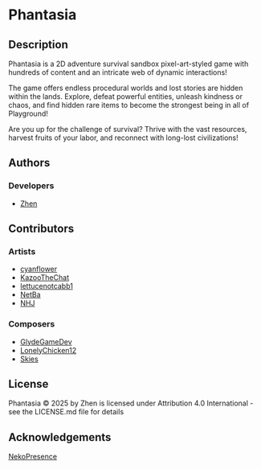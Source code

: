 # Phantasia

## Description
Phantasia is a 2D adventure survival sandbox pixel-art-styled game with hundreds of content and an intricate web of dynamic interactions!

The game offers endless procedural worlds and lost stories are hidden within the lands. Explore, defeat powerful entities, unleash kindness or chaos, and find hidden rare items to become the strongest being in all of Playground!

Are you up for the challenge of survival? Thrive with the vast resources, harvest fruits of your labor, and reconnect with long-lost civilizations!

## Authors
### Developers
- [Zhen](https://bsky.app/profile/zntm.bsky.social)

## Contributors
### Artists
- [cyanflower](https://bsky.app/profile/cyanflower.bsky.social)
- [KazooTheChat](https://bsky.app/profile/claireverywhere.bsky.social)
- [lettucenotcabb1](https://x.com/lettucenotcabb1)
- [NetBa](https://x.com/NetBa_Art)
- [NHJ](https://x.com/NHJ__NHJ)
### Composers
- [GlydeGameDev](https://x.com/GlydeGameDev)
- [LonelyChicken12](https://x.com/LonelyChicken12)
- [Skies](https://open.spotify.com/artist/5DgNMSlcQgjzpzILh3M2LL)

## License
Phantasia © 2025 by Zhen is licensed under Attribution 4.0 International - see the LICENSE.md file for details

## Acknowledgements
[NekoPresence](https://github.com/nkrapivin/NekoPresence)